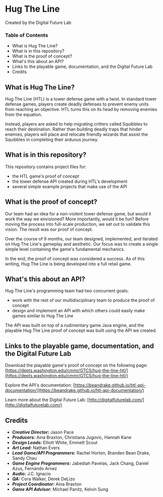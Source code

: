 # Hug The Line
Created by the Digital Future Lab

### Table of Contents ###
- What is Hug The Line?
- What is in this repository?
- What is the proof of concept?
- What's this about an API?
- Links to the playable game, documentation, and the Digital Future Lab
- Credits

## What is Hug The Line? ##

Hug The Line (HTL) is a tower defense game with a twist.  In standard tower defense games, players create deadly defenses to prevent enemy units from reaching an objective.  HTL turns this on its head by removing enemies from the equation.

Instead, players are asked to help migrating critters called Squibbles to reach their destination.  Rather than building deadly traps that hinder enemies, players will place and relocate friendly wizards that assist the Squibbles in completing their arduous journey.


## What is in this repository? ##

This repository contains project files for:

- the HTL game's proof of concept
- the tower defense API created during HTL's development
- several simple example projects that make use of the API


## What is the proof of concept? ##

Our team had an idea for a non-violent tower defense game, but would it work the way we envisioned?  More importantly, would it be fun?  Before moving the process into full-scale production, we set out to validate this vision.  The result was our proof of concept.

Over the course of 9 months, our team designed, implemented, and iterated on Hug The Line's gameplay and aesthetic.  Our focus was to create a single simple level containing the game's fundamental mechanics.

In the end, the proof of concept was considered a success.  As of this writing, Hug The Line is being developed into a full retail game.


## What's this about an API? ##

Hug The Line's programming team had two concurrent goals:

- work with the rest of our multidisciplinary team to produce the proof of concept
- design and implement an API with which others could easily make games similar to Hug The Line

The API was built on top of a rudimentary game Java engine, and the playable Hug The Line proof of concept was built using the API we created.


## Links to the playable game, documentation, and the Digital Future Lab ##

Download the playable game's proof of concept on the following page:
   [https://depts.washington.edu/cmmr/GTCS/hug-the-line-htl/](https://depts.washington.edu/cmmr/GTCS/hug-the-line-htl/)

Explore the API's documentation:
   [https://beandrake.github.io/htl-api-documentation/](https://beandrake.github.io/htl-api-documentation/)
   
Learn more about the Digital Future Lab:
   [http://digitalfuturelab.com/](http://digitalfuturelab.com/)


## Credits ##

- ***Creative Director:*** Jason Pace
- ***Producers:*** Aina Braxton, Christiana Jugovic, Hannah Kane
- ***Design Leads:*** Elliott White, Emmett Scout
- ***Art Lead:*** Nathan Evers
- ***Lead Game/API Programmers:*** Rachel Horton, Branden Bean Drake, Sandy Chau
- ***Game Engine Programmers:*** Jabediah Pavelas, Jack Chang, Daniel Azus, Fernando Arnez
- ***Audio:*** J.C. Ignacio
- ***QA:*** Cora Walker, Derek DeLizo
- ***Project Coordinator:*** Aina Braxton
- ***Game API Advisor:*** Michael Panitz, Kelvin Sung
